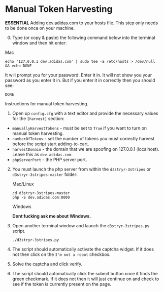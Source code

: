 # Manual Token Harvesting
**ESSENTIAL** Adding dev.adidas.com to your hosts file. This step only needs to be done once on your machine. 

0.  Type (or copy & paste) the following command below into the terminal window and then hit enter:

   Mac
   ```
   echo '127.0.0.1 dev.adidas.com' | sudo tee -a /etc/hosts > /dev/null && echo DONE
   ```
   
   It will prompt you for your password. Enter it in. It will not show you your password as you enter it in. But if you enter it in correctly then you should see:
   
   ```
   DONE
   ```
   

Instructions for manual token harvesting.

1.  Open up `config.cfg` with a text editor and provide the necessary values for the `[harvest]` section:
   *  `manuallyHarvestTokens` - must be set to `True` if you want to turn on manual token harvesting.
   *  `numberOfTokens` - set the number of tokens you must correctly harvest before the script start adding-to-cart.
   *  `harvestDomain` - the domain that we are spoofing on 127.0.0.1 (localhost). Leave this as `dev.adidas.com`
   *  `phpServerPort` - the PHP server port.
   
2.  You must launch the php server from within the `d3stryr-3stripes` or `d3stryr-3stripes-master` folder:

    Mac/Linux
    ```
    cd d3stryr-3stripes-master
    php -S dev.adidas.com:8000
    ```
    
    Windows

    **Dont fucking ask me about Windows.** 

3.  Open another terminal window and launch the `d3stryr-3stripes.py` script.

    ```
    ./d3stryr-3stripes.py
    ```

4.  The script should automatically activate the captcha widget.  If it does not then click on the `I'm not a robot` checkbox.
5.  Solve the captcha and click verify.
6.  The script should automatically click the submit button once it finds the green checkmark. If it does not then it will just continue on and check to see if the token is currently present on the page.
